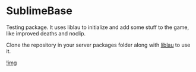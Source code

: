 # SublimeBase

Testing package. It uses liblau to initialize and add some stuff to the game, like improved deaths and noclip.

Clone the repository in your server packages folder along with [liblau](https://github.com/Xalalau/liblau) to use it.

[!img](https://i.imgur.com/mP85RGL.png)